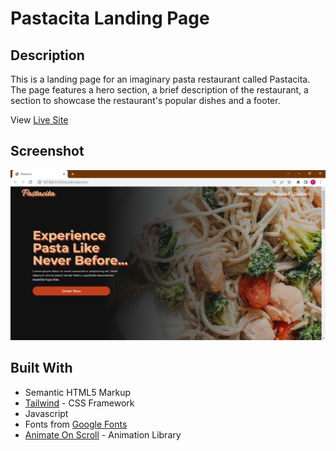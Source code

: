# Pastacita Landing Page

## Description

This is a landing page for an imaginary pasta restaurant called Pastacita. The page features a hero section, a brief description of the restaurant, a section to showcase the restaurant's popular dishes and a footer.

View [Live Site](https://dev-dylann.github.io/pastacita/build)

## Screenshot

![Screenshot](build/assets/img/screenshot.png)

## Built With

- Semantic HTML5 Markup
- [Tailwind](https://tailwindcss.com) - CSS Framework
- Javascript
- Fonts from [Google Fonts](https://fonts.google.com)
- [Animate On Scroll](https://https://michalsnik.github.io/aos/) - Animation Library
